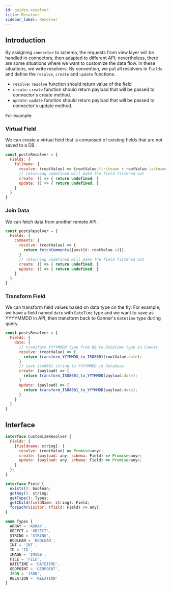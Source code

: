 ```yaml
---
id: guides-resolver
title: Resolver
sidebar_label: Resolver
---
```


## Introduction

By assigning `connector` to schema, the requests from view layer will be handled in connectors, then adapted to different API; nevertheless, there are some situations where we want to customize the data flow. In these situations, we write resolvers. By convention, we put all resolvers in `Fields` and define the `resolve`, `create` and `update` functions.
* `resolve`: `resolve` function should return value of the field
* `create`: `create` function should return payload that will be passed to connector's create method.
* `update`: `update` function should return payload that will be passed to connector's update method.

For example:

### Virtual Field
We can create a virtual field that is composed of existing fields that are not saved to a DB.
``` js
const postsResolver = {
  Fields: {
    fullName: {
      resolve: (rootValue) => {rootValue.firstname + rootValue.lastname};
      // returning undefined will make the field filtered out
      create: () => { return undefined; }
      update: () => { return undefined; }
    }
  }
}
```

### Join Data
We can fetch data from another remote API.
``` js
const postsResolver = {
  Fields: {
    comments: {
      resolve: (rootValue) => {
        return fetchComments({postId: rootValue.id});
      }
      // returning undefined will make the field filtered out
      create: () => { return undefined; }
      update: () => { return undefined; }
    }
  }
}
```

### Transform Field
We can transform field values based on data type on the fly. For example, we have a field named `date` with `DateTime` type and we want to save as YYYYMMDD in API, then transform back to Canner's `Datetime` type during query.
``` js
const postsResolver = {
  Fields: {
    date: {
      // transform YYYYMMDD type from DB to Datetime type in Canner
      resolve: (rootValue) => {
        return transform_YYYMMDD_to_ISO8601(rootValue.date);
      }
      // save iso8601 string to YYYYMMDD in database
      create: (payload) => {
        return transform_ISO8601_to_YYYMMDD(payload.date);
      }
      update: (payload) => {
        return transform_ISO8601_to_YYYMMDD(payload.date);
      }
    }
  }
}
```

## Interface

```js
interface CustomizeResolver {
  Fields: {
    [fieldname: string]: {
      resolve: (rootValue) => Promise<any>;
      create: (payload: any, schema: Field) => Promise<any>;
      update: (payload: any, schema: Field) => Promise<any>;
    }
  };
}

interface Field {
  exists(): boolean;
  getKey(): string;
  getType(): Types;
  getChild(fieldName: string): Field;
  forEach(visitor: (field: Field) => any);
}

enum Types {
  ARRAY = 'ARRAY',
  OBJECT = 'OBJECT',
  STRING = 'STRING',
  BOOLEAN = 'BOOLEAN',
  INT = 'INT',
  ID = 'ID',
  IMAGE = 'IMAGE',
  FILE = 'FILE',
  DATETIME = 'DATETIME',
  GEOPOINT = 'GEOPOINT',
  JSON = 'JSON',
  RELATION = 'RELATION'
}
```
